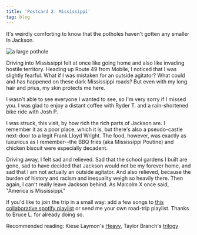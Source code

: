 ```yaml
---
title: 'Postcard 2: Mississippi'
tag: blog
---
```


It's weirdly comforting to know that the potholes haven't gotten any smaller In Jackson.

![a large pothole](/assets/images/postcards/west-texas.jpg)

Driving into Mississippi felt at once like going home and also like invading hostile territory. Heading up Route 49 from Mobile, I noticed that I was slightly fearful. What if I was mistaken for an outside agitator? What could and has happened on these dark Mississippi roads? But even with my long hair and prius, my skin protects me here.

I wasn't able to see everyone I wanted to see, so I'm very sorry if I missed you. I was glad to enjoy a distant coffee with Ryder T. and a rain-shortened bike ride with Josh P.

I was struck, this visit, by how rich the rich parts of Jackson are. I remember it as a poor place, which it is, but there's also a pseudo-castle next-door to a legit Frank Lloyd Wright. The food, however, was exactly as luxurious as I remember--the BBQ fries (aka Mississippi Poutine) and chicken biscuit were especially decadent.

Driving away, I felt sad and relieved. Sad that the school gardens I built are gone, sad to have decided that Jackson would not be my forever home, and sad that I am not actually an outside agitator. And also relieved, because the burden of history and racism and inequality weigh so heavily there. Then again, I can't really leave Jackson behind. As Malcolm X once said, "America is Mississippi."

If you'd like to join the trip in a small way: add a few songs to [this collaborative spotify playlist](https://open.spotify.com/playlist/21kmQ5eSTQF8lEMYNv2vhW?si=LeZ-uu4WQVCGegMNIkUtDw) or send me your own road-trip playlist. Thanks to Bruce L. for already doing so.

Recommended reading: Kiese Laymon's [Heavy](https://www.kieselaymon.com/heavy), Taylor Branch's [trilogy](https://taylorbranch.com/king-era-trilogy/)
